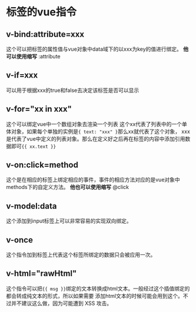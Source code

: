 # 标签的vue指令
## v-bind:attribute=xxx
  这个可以把标签的属性值与vue对象中data域下的以xxx为key的值进行绑定。
  **他可以使用缩写** :attribute
## v-if=xxx
  可以用于根据xxx的true和false去决定该标签是否可以显示
## v-for="xx in xxx"
  这个可以绑定vue中一个数组对象去渲染一个列表
  这个xx代表了列表中的一个单体对象，如果每个单独的实例是`{ text: "xxx" }`那么xx就代表了这个对象，
  xxx是代表了vue中定义的列表对象。那么在定义好之后再在标签的内容中添加引用数据即可`{{ xx.text }}`
## v-on:click=method
  这个是在相应的标签上绑定相应的事件，事件的相应方法对应的是vue对象中methods下的自定义方法。
  **他也可以使用缩写** @click
## v-model:data
  这个添加到input标签上可以非常容易的实现双向绑定。
## v-once
  这个指令加到标签上代表这个标签所绑定的数据只会被应用一次。
## v-html="rawHtml"
  这个指令可以把`{{ msg }}`绑定的文本转换成html文本。一般经过这个插值绑定的都会转成纯文本的形式，所以如果需要
  添加html文本的时候可能会用到这个。不过并不建议这么做，因为可能遭到 XSS 攻击。